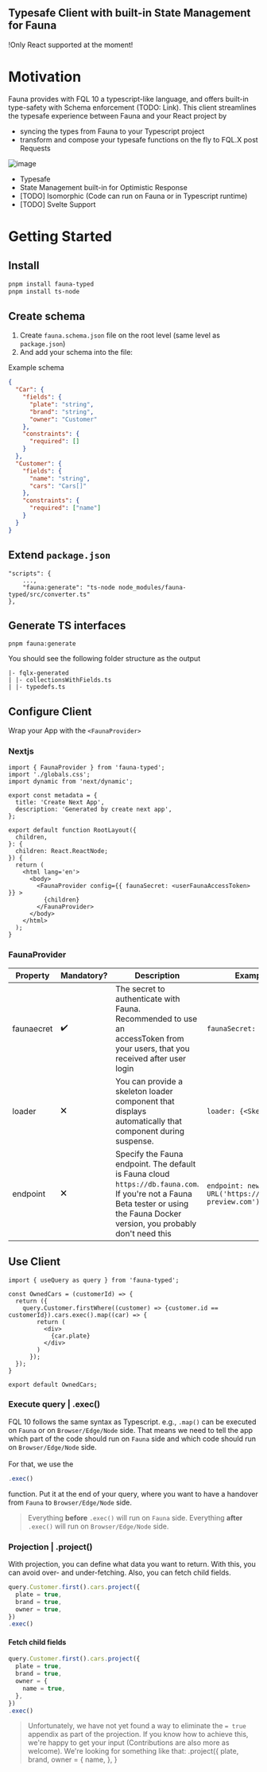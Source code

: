## Typesafe Client with built-in State Management for Fauna
!Only React supported at the moment!

# Motivation

Fauna provides with FQL 10 a typescript-like language, and offers built-in type-safety with Schema enforcement (TODO: Link). This client streamlines the typesafe experience between Fauna and your React project by

- syncing the types from Fauna to your Typescript project
- transform and compose your typesafe functions on the fly to FQL.X post Requests

![image](https://github.com/mmailaender/Fauna-Typed/assets/87228994/5260ec7e-9ae5-453f-a996-9fdaaff70cdf)

- Typesafe
- State Management built-in for Optimistic Response
- [TODO] Isomorphic (Code can run on Fauna or in Typescript runtime)
- [TODO] Svelte Support

# Getting Started

## Install

```bash
pnpm install fauna-typed
pnpm install ts-node
```

## Create schema

1. Create `fauna.schema.json` file on the root level (same level as `package.json`)
2. And add your schema into the file:

Example schema

```json
{
  "Car": {
    "fields": {
      "plate": "string",
      "brand": "string",
      "owner": "Customer"
    },
    "constraints": {
      "required": []
    }
  },
  "Customer": {
    "fields": {
      "name": "string",
      "cars": "Cars[]"
    },
    "constraints": {
      "required": ["name"]
    }
  }
}
```

## Extend `package.json`

```
"scripts": {
    ...,
    "fauna:generate": "ts-node node_modules/fauna-typed/src/converter.ts"
},
```

## Generate TS interfaces

```
pnpm fauna:generate
```

You should see the following folder structure as the output

```
|- fqlx-generated
| |- collectionsWithFields.ts
| |- typedefs.ts
```

## Configure Client

Wrap your App with the `<FaunaProvider>`

### Nextjs

```tsx
import { FaunaProvider } from 'fauna-typed';
import './globals.css';
import dynamic from 'next/dynamic';

export const metadata = {
  title: 'Create Next App',
  description: 'Generated by create next app',
};

export default function RootLayout({
  children,
}: {
  children: React.ReactNode;
}) {
  return (
    <html lang='en'>
      <body>
        <FaunaProvider config={{ faunaSecret: <userFaunaAccessToken> }} >
          {children}
        </FaunaProvider>
      </body>
    </html>
  );
}
```

### FaunaProvider

| Property   | Mandatory? | Description                                                                                                                                                                      | Example                                             |
| ---------- | ---------- | -------------------------------------------------------------------------------------------------------------------------------------------------------------------------------- | --------------------------------------------------- |
| faunaecret | ✔️         | The secret to authenticate with Fauna. Recommended to use an <br> accessToken from your users, that you received after user login                                                | `faunaSecret: useAuth()`                             |
| loader     | 🗙          | You can provide a skeleton loader component that displays <br> automatically that component during suspense.                                                                     | `loader: {<Skeleton />}`                            |
| endpoint   | 🗙          | Specify the Fauna endpoint. The default is Fauna cloud `https://db.fauna.com`. If you're not a Fauna Beta tester or using the Fauna Docker version, you probably don't need this | `endpoint: new URL('https://db.fauna-preview.com')` |

## Use Client

```tsx
import { useQuery as query } from 'fauna-typed';

const OwnedCars = (customerId) => {
  return ({
    query.Customer.firstWhere((customer) => {customer.id == customerId}).cars.exec().map((car) => {
        return (
          <div>
            {car.plate}
          </div>
        )
      });
  });
}

export default OwnedCars;
```

### Execute query | .exec()

FQL 10 follows the same syntax as Typescript. e.g., `.map()` can be executed on `Fauna` or on `Browser/Edge/Node` side. That means we need to tell the app which part of the code should run on `Fauna` side and which code should run on `Browser/Edge/Node` side. <br><br>
For that, we use the

```js
.exec()
```

function. Put it at the end of your query, where you want to have a handover from `Fauna` to `Browser/Edge/Node` side. <br>

> Everything **before** `.exec()` will run on `Fauna` side. Everything **after** `.exec()` will run on `Browser/Edge/Node` side.

### Projection | .project()

With projection, you can define what data you want to return. With this, you can avoid over- and under-fetching. Also, you can fetch child fields.

```js
query.Customer.first().cars.project({
  plate = true,
  brand = true,
  owner = true,
})
.exec()
```

#### Fetch child fields

```js
query.Customer.first().cars.project({
  plate = true,
  brand = true,
  owner = {
    name = true,
  },
})
.exec()
```
> Unfortunately, we have not yet found a way to eliminate the `= true` appendix as part of the projection. If you know how to achieve this, we're happy to get your input (Contributions are also more as welcome). We're looking for something like that: .project({
  plate,
  brand,
  owner = {
    name,
  },
}
